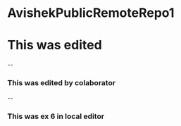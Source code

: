 # AvishekPublicRemoteRepo1
# This was edited
--
### This was edited by colaborator
--
### This was ex 6 in local editor